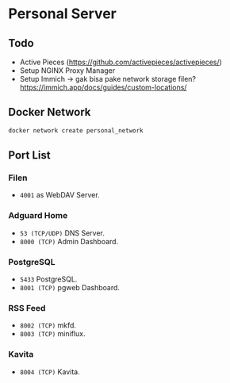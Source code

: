 # Personal Server

## Todo

- Active Pieces (https://github.com/activepieces/activepieces/)
- Setup NGINX Proxy Manager
- Setup Immich -> gak bisa pake network storage filen? https://immich.app/docs/guides/custom-locations/

## Docker Network

```bash
docker network create personal_network
```

## Port List

### Filen

- `4001` as WebDAV Server.

### Adguard Home

- `53 (TCP/UDP)` DNS Server.
- `8000 (TCP)` Admin Dashboard.

### PostgreSQL

- `5433` PostgreSQL.
- `8001 (TCP)` pgweb Dashboard.

### RSS Feed

- `8002 (TCP)` mkfd.
- `8003 (TCP)` miniflux.

### Kavita

- `8004 (TCP)` Kavita.
